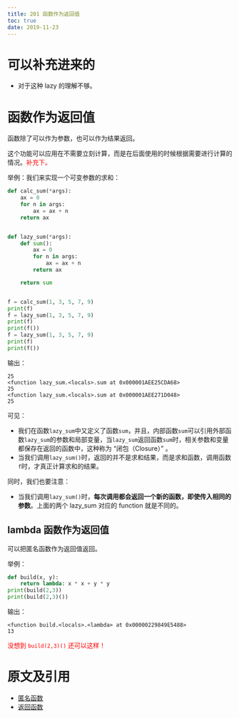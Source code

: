 ```yaml
---
title: 201 函数作为返回值
toc: true
date: 2019-11-23
---
```

# 可以补充进来的

- 对于这种 lazy 的理解不够。

# 函数作为返回值

函数除了可以作为参数，也可以作为结果返回。

这个功能可以应用在不需要立刻计算，而是在后面使用的时候根据需要进行计算的情况。<span style="color:red;">补充下。</span>

举例：我们来实现一个可变参数的求和：

```py
def calc_sum(*args):
    ax = 0
    for n in args:
        ax = ax + n
    return ax


def lazy_sum(*args):
    def sum():
        ax = 0
        for n in args:
            ax = ax + n
        return ax

    return sum


f = calc_sum(1, 3, 5, 7, 9)
print(f)
f = lazy_sum(1, 3, 5, 7, 9)
print(f)
print(f())
f = lazy_sum(1, 3, 5, 7, 9)
print(f)
print(f())
```

输出：

```
25
<function lazy_sum.<locals>.sum at 0x000001AEE25CDA68>
25
<function lazy_sum.<locals>.sum at 0x000001AEE271D048>
25
```

可见：

- 我们在函数`lazy_sum`中又定义了函数`sum`，并且，内部函数`sum`可以引用外部函数`lazy_sum`的参数和局部变量，当`lazy_sum`返回函数`sum`时，相关参数和变量都保存在返回的函数中，这种称为 “闭包（Closure）” 。
- 当我们调用`lazy_sum()`时，返回的并不是求和结果，而是求和函数，调用函数`f`时，才真正计算求和的结果。


同时，我们也要注意：

- 当我们调用`lazy_sum()`时，**每次调用都会返回一个新的函数，即使传入相同的参数**。上面的两个 lazy_sum 对应的 function 就是不同的。

## lambda 函数作为返回值

可以把匿名函数作为返回值返回。

举例：

```py
def build(x, y):
    return lambda: x * x + y * y
print(build(2,3))
print(build(2,3)())
```

输出：

```
<function build.<locals>.<lambda> at 0x00000229849E5488>
13
```

<span style="color:red;">没想到 `build(2,3)()` 还可以这样！</span>



# 原文及引用

- [匿名函数](https://www.liaoxuefeng.com/wiki/0014316089557264a6b348958f449949df42a6d3a2e542c000/001431843456408652233b88b424613aa8ec2fe032fd85a000)
- [返回函数](https://www.liaoxuefeng.com/wiki/0014316089557264a6b348958f449949df42a6d3a2e542c000/001431835236741e42daf5af6514f1a8917b8aaadff31bf000)
